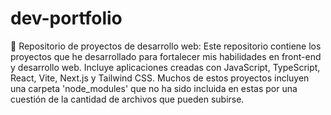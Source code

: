 # dev-portfolio
🚀 Repositorio de proyectos de desarrollo web: Este repositorio contiene los proyectos que he desarrollado para fortalecer mis habilidades en front-end y desarrollo web. Incluye aplicaciones creadas con JavaScript, TypeScript, React, Vite, Next.js y Tailwind CSS. Muchos de estos proyectos incluyen una carpeta 'node_modules' que no ha sido incluida en estas por una cuestión de la cantidad de archivos que pueden subirse.
